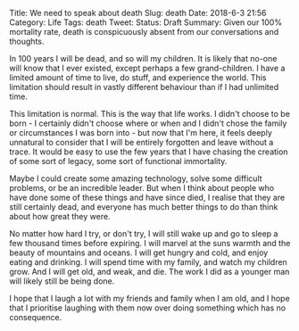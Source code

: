Title: We need to speak about death
Slug: death
Date: 2018-6-3 21:56
Category: Life
Tags: death
Tweet: 
Status: Draft
Summary: Given our 100% mortality rate, death is conspicuously absent from our conversations and thoughts.

In 100 years I will be dead, and so will my children. It is likely that no-one will know that I ever existed, except perhaps a few grand-children. I have a limited amount of time to live, do stuff, and experience the world. This limitation should result in vastly different behaviour than if I had unlimited time. 

This limitation is normal. This is the way that life works. I didn't choose to be born - I certainly didn't choose where or when and I didn't chose the family or circumstances I was born into - but now that I'm here, it feels deeply unnatural to consider that I will be entirely forgotten and leave without a trace. It would be easy to use the few years that I have chasing the creation of some sort of legacy, some sort of functional immortality. 

Maybe I could create some amazing technology, solve some difficult problems, or be an incredible leader. But when I think about people who have done some of these things and have since died, I realise that they are still certainly dead, and everyone has much better things to do than think about how great they were.

No matter how hard I try, or don't try, I will still wake up and go to sleep a few thousand times before expiring. I will marvel at the suns warmth and the beauty of mountains and oceans. I will get hungry and cold, and enjoy eating and drinking. I will spend time with my family, and watch my children grow. And I will get old, and weak, and die. The work I did as a younger man will likely still be being done.

I hope that I laugh a lot with my friends and family when I am old, and I hope that I prioritise laughing with them now over doing something which has no consequence. 
